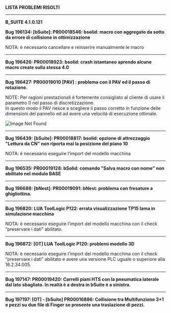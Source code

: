 **LISTA PROBLEMI RISOLTI**
***
**B_SUITE 4.1.0.121**  

**Bug 196134: [bSuite]: PR00018546: bsolid: macro con aggregato da sotto da errore di collisione in ottimizzazione**  

NOTA: è necessario cancellare e reinserire manualmente le macro

***

**Bug 196426: PR00018923: bsolid: crash istantaneo aprendo alcune macro create sulla stessa 4.0**  

***

**Bug 196427: PR00019010 [PAV] : problema con il PAV ed il passo di rotazione.**  

NOTE: Per ragioni prestazionali è fortemente consigliato al cliente di usare il parametro 0 nel passo di discretizzazione.  
In questo modo il PAV riesce a scegliere il passo corretto in funzione delle dimensioni del pannello ed ad avere una velocità di esecuzione ottimale.  

![Image Not Found](Software/B_SUITE/Release_Notes/4_1/4_1_0_121_(MKT_Release)/Image/Bug_196427_01.png) 

***

**Bug 196439: [bSuite]: PR00018817: bsolid: opzione di attrezzaggio "Lettura da CN" non riporta mai la posizione del piano 10**  

NOTA: è necessario eseguire l’import del modello macchina

***

**Bug 196535: PR00019128: bSolid: comando "Salva macro con nome" non abilitato nel modulo BASE**  

***

**Bug 196688: [bNest]: PR00019091: bNest: problema con fresature a ghigliottina.**  

***

**Bug 196820: LUA ToolLogic P122: errata visualizzazione TP15 lama in simulazione macchina**  

NOTA: è necessario eseguire l’import del modello macchina con il check “preservare i dati” abilitato.

***

**Bug 196872: [OT] LUA ToolLogic P120: problemi modello 3D**  

NOTA: è necessario eseguire l’import del modello macchina con il check “preservare i dati” abilitato e avere una versione PLC uguale o superiore alla 16.2.34.005.

***

**Bug 197147: PR00019420: Carrelli piani HTS con la pneumatica laterale dal lato sbagliato. In realtà è a destra in bSuite è a sinistra.**  

***

**Bug 197197: [OT] - [bSuite] PR00016886: Collisione tra Multifunzione 3+1 e pezzi su due file di Finger se presente una traslazione di pezzi.**  
